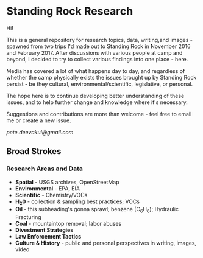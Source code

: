 # Standing Rock Research

Hi! 

This is a general repository for research topics, data, writing,and images - spawned from two trips I'd made out to Standing Rock in November 2016 and February 2017. After discussions with various people at camp and beyond, I decided to try to collect various findings into one place - here. 

Media has covered a lot of what happens day to day, and regardless of whether the camp physically exists the issues brought up by Standing Rock persist - be they cultural, environmental/scientific, legislative, or personal. 

The hope here is to continue developing better understanding of these issues, and to help further change and knowledge where it's necessary.

Suggestions and contributions are more than welcome - feel free to email me or create a new issue. 

_pete.deevakul@gmail.com_

## Broad Strokes

### Research Areas and Data
- **Spatial** - USGS archives, OpenStreetMap
- **Environmental** - EPA, EIA
- **Scientific** - Chemistry/VOCs
- **H<sub>2</sub>0** - collection & sampling best practices; VOCs
- **Oil** - this subheading's gonna sprawl; benzene (C<sub>6</sub>H<sub>6</sub>); Hydraulic Fracturing
- **Coal** - mountaintop removal; labor abuses
- **Divestment Strategies**
- **Law Enforcement Tactics**
- **Culture & History** - public and personal perspectives in writing, images, video






